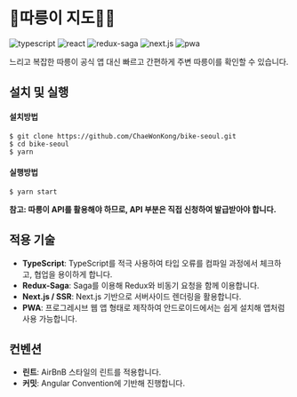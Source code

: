 # 🚴따릉이 지도🚵🏼‍
![typescript](https://img.shields.io/badge/language-TypeScript-blue) ![react](https://img.shields.io/badge/Stack-React-yellow) ![redux-saga](https://img.shields.io/badge/Stack-Redux--Saga-brightgreen) ![next.js](https://img.shields.io/badge/Stack-Next.js-orange) ![pwa](https://img.shields.io/badge/Stack-PWA-red)



느리고 복잡한 따릉이 공식 앱 대신 빠르고 간편하게 주변 따릉이를 확인할 수 있습니다.

## 설치 및 실행

#### 설치방법
```shell
$ git clone https://github.com/ChaeWonKong/bike-seoul.git
$ cd bike-seoul
$ yarn
```

#### 실행방법
```shell
$ yarn start
```

**참고: 따릉이 API를 활용해야 하므로, API 부분은 직접 신청하여 발급받아야 합니다.**

## 적용 기술
- **TypeScript**: TypeScript를 적극 사용하여 타입 오류를 컴파일 과정에서 체크하고, 협업을 용이하게 합니다.
- **Redux-Saga**: Saga를 이용해 Redux와 비동기 요청을 함께 이용합니다.
- **Next.js / SSR**: Next.js 기반으로 서버사이드 렌더링을 활용합니다.
- **PWA**: 프로그레시브 웹 앱 형태로 제작하여 안드로이드에서는 쉽게 설치해 앱처럼 사용 가능합니다.

## 컨벤션
- **린트**: AirBnB 스타일의 린트를 적용합니다.
- **커밋**: Angular Convention에 기반해 진행합니다.
